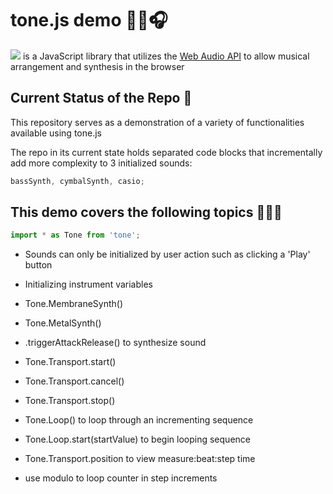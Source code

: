 # tone.js demo 🎵🎹🎧

[![](https://img.shields.io/badge/tone.js-F734D7?style=for-the-badge)](https://tonejs.github.io/) is a JavaScript library that utilizes the [Web Audio API](https://developer.mozilla.org/en-US/docs/Web/API/Web_Audio_API) to allow musical arrangement and synthesis in the browser

## Current Status of the Repo 🤔

This repository serves as a demonstration of a variety of functionalities available using tone.js

The repo in its current state holds separated code blocks that incrementally add more complexity to 3 initialized sounds:
```js
bassSynth, cymbalSynth, casio;
```

## This demo covers the following topics 🧑🏻‍🏫

```js
import * as Tone from 'tone';
```

- Sounds can only be initialized by user action such as clicking a 'Play' button

- Initializing instrument variables

- Tone.MembraneSynth()

- Tone.MetalSynth()

- .triggerAttackRelease() to synthesize sound

- Tone.Transport.start()

- Tone.Transport.cancel()

- Tone.Transport.stop()

- Tone.Loop() to loop through an incrementing sequence

- Tone.Loop.start(startValue) to begin looping sequence

- Tone.Transport.position to view measure:beat:step time

- use modulo to loop counter in step increments
